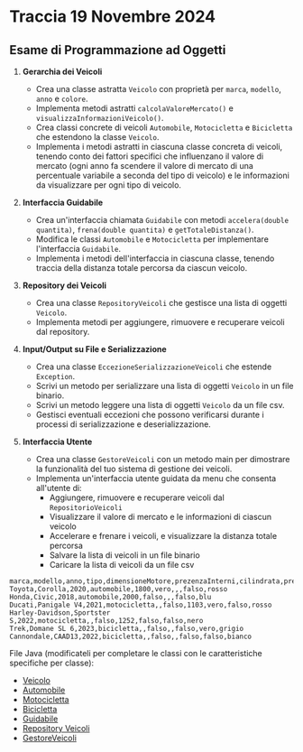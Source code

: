 # Traccia 19 Novembre 2024

## Esame di Programmazione ad Oggetti

1. **Gerarchia dei Veicoli**

   - Crea una classe astratta `Veicolo` con proprietà per `marca`, `modello`, `anno` e `colore`.
   - Implementa metodi astratti `calcolaValoreMercato()` e `visualizzaInformazioniVeicolo()`.
   - Crea classi concrete di veicoli `Automobile`, `Motocicletta` e `Bicicletta` che estendono la classe `Veicolo`.
   - Implementa i metodi astratti in ciascuna classe concreta di veicoli, tenendo conto dei fattori specifici che influenzano il valore di mercato (ogni anno fa scendere il valore di mercato di una percentuale variabile a seconda del tipo di veicolo) e le informazioni da visualizzare per ogni tipo di veicolo.

2. **Interfaccia Guidabile**

   - Crea un'interfaccia chiamata `Guidabile` con metodi `accelera(double quantita)`, `frena(double quantita)` e `getTotaleDistanza()`.
   - Modifica le classi `Automobile` e `Motocicletta` per implementare l'interfaccia `Guidabile`.
   - Implementa i metodi dell'interfaccia in ciascuna classe, tenendo traccia della distanza totale percorsa da ciascun veicolo.

3. **Repository dei Veicoli**

   - Crea una classe `RepositoryVeicoli` che gestisce una lista di oggetti `Veicolo`.
   - Implementa metodi per aggiungere, rimuovere e recuperare veicoli dal repository.

4. **Input/Output su File e Serializzazione**

   - Crea una classe `EccezioneSerializzazioneVeicoli` che estende `Exception`.
   - Scrivi un metodo per serializzare una lista di oggetti `Veicolo` in un file binario.
   - Scrivi un metodo leggere una lista di oggetti `Veicolo` da un file csv.
   - Gestisci eventuali eccezioni che possono verificarsi durante i processi di serializzazione e deserializzazione.

5. **Interfaccia Utente**
   - Crea una classe `GestoreVeicoli` con un metodo main per dimostrare la funzionalità del tuo sistema di gestione dei veicoli.
   - Implementa un'interfaccia utente guidata da menu che consenta all'utente di:
     - Aggiungere, rimuovere e recuperare veicoli dal `RepositorioVeicoli`
     - Visualizzare il valore di mercato e le informazioni di ciascun veicolo
     - Accelerare e frenare i veicoli, e visualizzare la distanza totale percorsa
     - Salvare la lista di veicoli in un file binario
     - Caricare la lista di veicoli da un file csv

```csv
marca,modello,anno,tipo,dimensioneMotore,prezenzaInterni,cilindrata,prezenzaAntibloccaggio,prezenzaAssistenzaElettrica,colore
Toyota,Corolla,2020,automobile,1800,vero,,,falso,rosso
Honda,Civic,2018,automobile,2000,falso,,,falso,blu
Ducati,Panigale V4,2021,motocicletta,,falso,1103,vero,falso,rosso
Harley-Davidson,Sportster S,2022,motocicletta,,falso,1252,falso,falso,nero
Trek,Domane SL 6,2023,bicicletta,,falso,,falso,vero,grigio
Cannondale,CAAD13,2022,bicicletta,,falso,,falso,falso,bianco
```

File Java (modificateli per completare le classi con le caratteristiche specifiche per classe):

- [Veicolo](./Veicolo.java)
- [Automobile](./Automobile.java)
- [Motocicletta](./Motocicletta.java)
- [Bicicletta](./Bicicletta.java)
- [Guidabile](./Guidabile.java)
- [Repository Veicoli](./RepositoryVeicoli.java)
- [GestoreVeicoli](./GestoreVeicoli.java)

